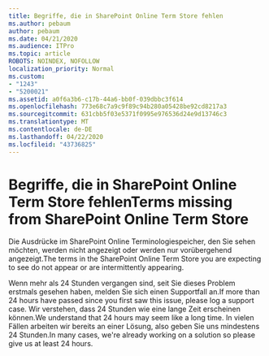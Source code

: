 ```yaml
---
title: Begriffe, die in SharePoint Online Term Store fehlen
ms.author: pebaum
author: pebaum
ms.date: 04/21/2020
ms.audience: ITPro
ms.topic: article
ROBOTS: NOINDEX, NOFOLLOW
localization_priority: Normal
ms.custom:
- "1243"
- "5200021"
ms.assetid: a0f6a3b6-c17b-44a6-bb0f-039dbbc3f614
ms.openlocfilehash: 773e68c7a9c9f89c94b280a05428be92cd8217a3
ms.sourcegitcommit: 631cbb5f03e5371f0995e976536d24e9d13746c3
ms.translationtype: MT
ms.contentlocale: de-DE
ms.lasthandoff: 04/22/2020
ms.locfileid: "43736825"
---
```

# <a name="terms-missing-from-sharepoint-online-term-store"></a><span data-ttu-id="f629b-102">Begriffe, die in SharePoint Online Term Store fehlen</span><span class="sxs-lookup"><span data-stu-id="f629b-102">Terms missing from SharePoint Online Term Store</span></span>

<span data-ttu-id="f629b-103">Die Ausdrücke im SharePoint Online Terminologiespeicher, den Sie sehen möchten, werden nicht angezeigt oder werden nur vorübergehend angezeigt.</span><span class="sxs-lookup"><span data-stu-id="f629b-103">The terms in the SharePoint Online Term Store you are expecting to see do not appear or are intermittently appearing.</span></span>
  
<span data-ttu-id="f629b-104">Wenn mehr als 24 Stunden vergangen sind, seit Sie dieses Problem erstmals gesehen haben, melden Sie sich einen Supportfall an.</span><span class="sxs-lookup"><span data-stu-id="f629b-104">If more than 24 hours have passed since you first saw this issue, please log a support case.</span></span> <span data-ttu-id="f629b-105">Wir verstehen, dass 24 Stunden wie eine lange Zeit erscheinen können.</span><span class="sxs-lookup"><span data-stu-id="f629b-105">We understand that 24 hours may seem like a long time.</span></span> <span data-ttu-id="f629b-106">In vielen Fällen arbeiten wir bereits an einer Lösung, also geben Sie uns mindestens 24 Stunden.</span><span class="sxs-lookup"><span data-stu-id="f629b-106">In many cases, we're already working on a solution so please give us at least 24 hours.</span></span>
  